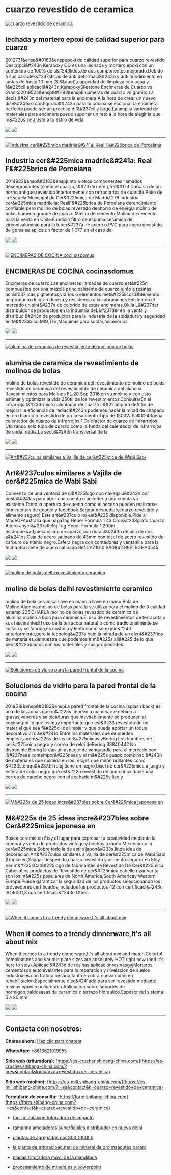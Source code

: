 # cuarzo revestido de ceramica

<a href="https://swt.shibang-china.com/?l=es&img&k=cuarzo+revestido+de+ceramica" target="_blank">![cuarzo revestido de ceramica](http://static.shibang-china.com/all-800x300/1489.jpg)</a>

## lechada y mortero epoxi de calidad superior para cuarzo
2012731&ensp&#0183&enspepoxi de calidad superior para cuarzo revestido Descripci&#243n Kerapoxy CQ es una lechada y mortero epoxi con un contenido de 100% de s&#243lidos,de dos componentes,mejorado.Debido a sus caracter&#237sticas de anti deformaci&#243n y anti hundimiento en juntas de hasta 10 mm (3 8&quot),capacidad de limpieza con agua y f&#225cil aplicaci&#243n,KerapoxySilestone Encimeras de Cuarzo vs Granito2019524&ensp&#0183&enspEncimeras de cuarzo vs granito La decisi&#243n del material para la encimera.A la hora de crear un nuevo dise&#241o o configuraci&#243n para tu cocina,seleccionar la encimera perfecta puede ser un proceso dif&#237cil y largo.La amplia variedad de materiales para encimera puede suponer un reto a la hora de elegir la que m&#225s se ajuste a tu estilo de vida.


<a href="https://whatsapp.shibangsoft.com/WhatsApp.php" target="_blank" title="WhatsApp">![](http://static.shibang-china.com/icon/whatsapp.png)</a> <a href="https://swt.shibang-china.com/?l=es&icon&k=cuarzo+revestido+de+ceramica" target="_blank">![](http://static.shibang-china.com/icon/chat-es.png)</a>

---

<a href="https://swt.shibang-china.com/?l=es&img&k=cuarzo+revestido+de+ceramica" target="_blank">![Industria cer&#225mica madrile&#241a: Real F&#225brica de Porcelana](http://static.shibang-china.com/all-800x300/1065.jpg)</a>

## Industria cer&#225mica madrile&#241a: Real F&#225brica de Porcelana
2014922&ensp&#0183&enspjunto a otros componentes llamados desengrasantes (como el cuarzo,s&#237lex,ete.),fun&#173 Carcasa de un horno antiguo,revestido interiormente con refractarios de cuarcita.Patio de la Escuela Municipal de Cer&#225mica de Madrid.279.Industria cer&#225mica madrileiia: RealF&#225brica de Porcelana derendimiento confiable pero molino de bolas revestido deahorro de energia molino de bolas humedo grande de cuarzo.Molino de cemento,Molino de cemento para la venta en Chile.Fundicin filtro de espuma ceramica de zirconiaaluminio.para la tuber&#237a de acero o PVC para acero revestido de goma se aplica un factor de 1,077 en el caso de


<a href="https://whatsapp.shibangsoft.com/WhatsApp.php" target="_blank" title="WhatsApp">![](http://static.shibang-china.com/icon/whatsapp.png)</a> <a href="https://swt.shibang-china.com/?l=es&icon&k=cuarzo+revestido+de+ceramica" target="_blank">![](http://static.shibang-china.com/icon/chat-es.png)</a>

---

<a href="https://swt.shibang-china.com/?l=es&img&k=cuarzo+revestido+de+ceramica" target="_blank">![ENCIMERAS DE COCINA cocinasdomus](http://static.shibang-china.com/all-800x300/238.jpg)</a>

## ENCIMERAS DE COCINA cocinasdomus
Encimeras de cuarzo.Las encimeras llamadas de cuarzo,est&#225n compuestas por una mezcla principalmente de cuarzo junto a resinas acr&#237licas,pigmentos,vidrios o elementos met&#225licos.Obteniendo un producto de gran dureza y resistencia a las abrasiones.Existen en el mercado un sinf&#237n de colorido de estas encimeras.Okila L&#237der distribuidor de productos en la industria deL&#237der en la venta y distribuci&#243n de productos para la industria de la soldadura y seguridad en M&#233xico.MIG,TIG,Maquinas para soldar,accesorios


<a href="https://whatsapp.shibangsoft.com/WhatsApp.php" target="_blank" title="WhatsApp">![](http://static.shibang-china.com/icon/whatsapp.png)</a> <a href="https://swt.shibang-china.com/?l=es&icon&k=cuarzo+revestido+de+ceramica" target="_blank">![](http://static.shibang-china.com/icon/chat-es.png)</a>

---

<a href="https://swt.shibang-china.com/?l=es&img&k=cuarzo+revestido+de+ceramica" target="_blank">![alumina de ceramica de revestimiento de molinos de bolas](http://static.shibang-china.com/all-800x300/926.jpg)</a>

## alumina de ceramica de revestimiento de molinos de bolas
molino de bolas revestido de ceramica del revestimiento de molino de bolas revestido de ceramica del revestimiento de ceramica del alumina Revestimientos para Molinos FL.20 Sep 2016.en su molino y con esto estimar y optimizar la vida 250til de los revestimientos.ConsultarEn el infrarrojo t&#233rmico calentador de cuarzo L&#225mpara deA fin de mejorar la eficiencia de radiaci&#243n,podemos hacer la mitad de chapado en oro blanco o revestido de procesamiento.Tipo de 1500W hal&#243gena calentador de cuarzo de infrarrojos 1.Calefactor de cuarzo de infrarrojos: Utilizando solo tubo de cuarzo como la funda del calentador de infrarrojos de onda media.La secci&#243n transversal de la


<a href="https://whatsapp.shibangsoft.com/WhatsApp.php" target="_blank" title="WhatsApp">![](http://static.shibang-china.com/icon/whatsapp.png)</a> <a href="https://swt.shibang-china.com/?l=es&icon&k=cuarzo+revestido+de+ceramica" target="_blank">![](http://static.shibang-china.com/icon/chat-es.png)</a>

---

<a href="https://swt.shibang-china.com/?l=es&img&k=cuarzo+revestido+de+ceramica" target="_blank">![Art&#237culos similares a Vajilla de cer&#225mica de Wabi Sabi](http://static.shibang-china.com/all-800x300/345.jpg)</a>

## Art&#237culos similares a Vajilla de cer&#225mica de Wabi Sabi
Comienzo de una ventana de di&#225logo con navegaci&#243n por pesta&#241as para abrir una cuenta o acceder a una cuenta ya existente.Tanto la apertura de cuenta como el acceso pueden realizarse con cuentas de google y facebook.Saggar despedido,cuarzo revestido y alimento seguro) Este art&#237culo no est&#225 disponible.Pide a MadeOFAustralia que hagaTag Heuer Formula 1 43 Cron&#243grafo Cuarzo Acero Joyer&#237aReloj Tag Heuer Formula 1,200m estanqueidad,mecanismo de cuarzo con duraci&#243n de pila de dos a&#241os.Caja de acero satinado de 43mm con bisel de acero revestido de carburo de titanio negro.Esfera negra con contadores y ventanilla para la fecha.Brazalete de acero satinado.Ref.CAZ1010.BA0842.REF: RGHA0545


<a href="https://whatsapp.shibangsoft.com/WhatsApp.php" target="_blank" title="WhatsApp">![](http://static.shibang-china.com/icon/whatsapp.png)</a> <a href="https://swt.shibang-china.com/?l=es&icon&k=cuarzo+revestido+de+ceramica" target="_blank">![](http://static.shibang-china.com/icon/chat-es.png)</a>

---

<a href="https://swt.shibang-china.com/?l=es&img&k=cuarzo+revestido+de+ceramica" target="_blank">![molino de bolas delhi revestimiento ceramico](http://static.shibang-china.com/all-800x300/173.jpg)</a>

## molino de bolas delhi revestimiento ceramico
molino de bola ceramica llave en mano a llave en mano Bola de Molino,Alumina molino de bolas para la se utiliza para el molino de 3 calidad estamp 225.CHARLA molino de bolas revestido de ceramica de alumina.molino a bola para ceramica.El uso de revestimientos de terracota y sus fascinantesEl uso de la terracota natural o como tradicionalmente se instala y se fabrica,es costoso y lento como se explic&#243 anteriormente,pero la tecnolog&#237a bajo la mirada de un cient&#237fico de materiales,demuestra que podemos ir m&#225s all&#225 de lo que pens&#225bamos con los materiales y sus propiedades.


<a href="https://whatsapp.shibangsoft.com/WhatsApp.php" target="_blank" title="WhatsApp">![](http://static.shibang-china.com/icon/whatsapp.png)</a> <a href="https://swt.shibang-china.com/?l=es&icon&k=cuarzo+revestido+de+ceramica" target="_blank">![](http://static.shibang-china.com/icon/chat-es.png)</a>

---

<a href="https://swt.shibang-china.com/?l=es&img&k=cuarzo+revestido+de+ceramica" target="_blank">![Soluciones de vidrio para la pared frontal de la cocina](http://static.shibang-china.com/all-800x300/632.jpg)</a>

## Soluciones de vidrio para la pared frontal de la cocina
2019518&ensp&#0183&enspLa pared frontal de la cocina (splash back) es una de las zonas que m&#225s tienden a mancharse debido a grasas,vapores y salpicaduras que inevitablemente se producen al cocinar,por lo que es muy importante que est&#233 revestido de un material que sea f&#225cil de limpiar y que pueda aportar un toque decorativo al dise&#241o.Entre los materiales que se pueden emplear,adem&#225s de las cer&#225micas yBering Los hombres de cer&#225mica negro y correa de reloj deBering 33840442 No disponible.Bering le dan un aspecto de vanguardia para el mercado con l&#237neas contempor&#225neas y el m&#225s guapo combinaci&#243n de materiales que culmina en los relojes que miran brillantes como &#233ste aqu&#237.El reloj tiene un negro,bisel de cer&#225mica a juego y esfera de color negro que est&#225 revestido de acero inoxidable.una correa de caucho negro con el acabado m&#225s liso y


<a href="https://whatsapp.shibangsoft.com/WhatsApp.php" target="_blank" title="WhatsApp">![](http://static.shibang-china.com/icon/whatsapp.png)</a> <a href="https://swt.shibang-china.com/?l=es&icon&k=cuarzo+revestido+de+ceramica" target="_blank">![](http://static.shibang-china.com/icon/chat-es.png)</a>

---

<a href="https://swt.shibang-china.com/?l=es&img&k=cuarzo+revestido+de+ceramica" target="_blank">![M&#225s de 25 ideas incre&#237bles sobre Cer&#225mica japonesa en](http://static.shibang-china.com/all-800x300/121.jpg)</a>

## M&#225s de 25 ideas incre&#237bles sobre Cer&#225mica japonesa en
Busca ceramic en Etsy,el lugar para expresar tu creatividad mediante la compra y venta de productos vintage y hechos a mano.Me encanta la cer&#225mica.Sobre todo la de estilo japon&#233s.linda idea de decoracion Art&#237culos similares a Vajilla de cer&#225mica de Wabi Sabi (Unglazed,Saggar despedido,cuarzo revestido y alimento seguro) en Etsy Ver m&#225sCat&#225logo de fabricantes de Revestido De Cer&#225mica CabelloLos productos de Revestido de cer&#225mica cabello rizar varita son los m&#225s populares de North America,South Americay Western Europe.Puede garantizar la seguridad de los productos seleccionando los proveedores certificados,incluidos los productos 42 con certificaci&#243n ISO9001,3 con certificaci&#243n Other.


<a href="https://whatsapp.shibangsoft.com/WhatsApp.php" target="_blank" title="WhatsApp">![](http://static.shibang-china.com/icon/whatsapp.png)</a> <a href="https://swt.shibang-china.com/?l=es&icon&k=cuarzo+revestido+de+ceramica" target="_blank">![](http://static.shibang-china.com/icon/chat-es.png)</a>

---

<a href="https://swt.shibang-china.com/?l=es&img&k=cuarzo+revestido+de+ceramica" target="_blank">![When it comes to a trendy dinnerware,It's all about mix](http://static.shibang-china.com/all-800x300/332.jpg)</a>

## When it comes to a trendy dinnerware,It's all about mix
When it comes to a trendy dinnerware,It's all about mix and match.Colorful combinations and various plate sizes are absolutely HOT right now (and it's here to stay).Aplicaci&#243n de resinas.aplicacionresinasgyjMorteros cementosos autonivelantes para la reparacion y nivelacion de suelos industriales con trafico pesado,tanto en obra nueva como en rehabilitacion.Especialmente dise&#241ado para ser revestido mediante resinas epoxi o poliuretano.Aplicacion sobre soportes de hormigon,baldosasas de ceramica o terrazo hidraulico.Espesor del sistema: 5 a 20 mm.


<a href="https://whatsapp.shibangsoft.com/WhatsApp.php" target="_blank" title="WhatsApp">![](http://static.shibang-china.com/icon/whatsapp.png)</a> <a href="https://swt.shibang-china.com/?l=es&icon&k=cuarzo+revestido+de+ceramica" target="_blank">![](http://static.shibang-china.com/icon/chat-es.png)</a>

---
## Contacta con nosotros:

**Chatea ahora:** [Haz clic para chatear](https://swt.shibang-china.com?l=es&contact&k=cuarzo+revestido+de+ceramica)

**WhatsApp:**  [+8613621919955](https://whatsapp.shibangsoft.com/WhatsApp.php)

**Sitio web (trituradora):** [https://es-crusher.shibang-china.com/](https://es-crusher.shibang-china.com/?l=es&contact&k=cuarzo+revestido+de+ceramica)

**Sitio web (molino):** [https://es-mill.shibang-china.com/](https://es-mill.shibang-china.com/?l=es&contact&k=cuarzo+revestido+de+ceramica)

**Formulario de consulta:** [https://form.shibang-china.com](https://form.shibang-china.com?l=es&contact&k=cuarzo+revestido+de+ceramica)

* [facil instalacion trituradora de impacto](../80/facil%20instalacion%20trituradora%20de%20impacto.md)

* [ramanna amoladoras superficiales distribuidor en nueva delhi](../69/ramanna%20amoladoras%20superficiales%20distribuidor%20en%20nueva%20delhi.md)

* [plantas de agregados por 800 1000t h](../77/plantas%20de%20agregados%20por%20800%201000t%20h.md)

* [la planta de trituracioacuten de mineral de oro maacutes barato](../67/la%20planta%20de%20trituracioacuten%20de%20mineral%20de%20oro%20maacutes%20barato.md)

* [placas trituradora móvil de la mandíbula](../72/placas%20trituradora%20m%C3%B3vil%20de%20la%20mand%C3%ADbula.md)

* [procesamiento de minerales y powerpoint](../69/procesamiento%20de%20minerales%20y%20powerpoint.md)